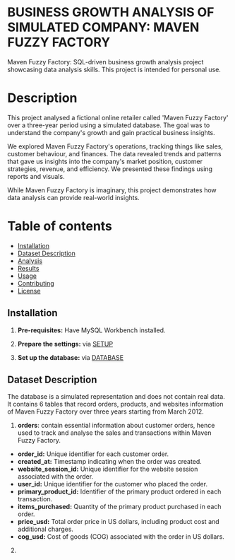 # BUSINESS GROWTH ANALYSIS OF SIMULATED COMPANY: MAVEN FUZZY FACTORY
Maven Fuzzy Factory: SQL-driven business growth analysis project showcasing data analysis skills. This project is intended for personal use.

# Description
This project analysed a fictional online retailer called 'Maven Fuzzy Factory' over a three-year period using a simulated database. The goal was to understand the company's growth and gain practical business insights.

We explored Maven Fuzzy Factory's operations, tracking things like sales, customer behaviour, and finances. The data revealed trends and patterns that gave us insights into the company's market position, customer strategies, revenue, and efficiency. We presented these findings using reports and visuals.

While Maven Fuzzy Factory is imaginary, this project demonstrates how data analysis can provide real-world insights.

# Table of contents

- [Installation](#installation)
- [Dataset Description](#dataset-description)
- [Analysis](#analysis)
- [Results](#results)
- [Usage](#usage)
- [Contributing](#contributing)
- [License](#license)

## Installation
1. **Pre-requisites:** Have MySQL Workbench installed.

2. **Prepare the settings:** via [SETUP](https://github.com/vankhanh126/Maven-Fuzzy-Factory/blob/main/SETUP.sql)

3. **Set up the database:** via [DATABASE](https://github.com/vankhanh126/Maven-Fuzzy-Factory/releases/tag/database)


## Dataset Description

The database is a simulated representation and does not contain real data. It contains 6 tables that record orders, products, and websites information of Maven Fuzzy Factory over three years starting from March 2012.

1. **orders**: contain essential information about customer orders, hence used to track and analyse the sales and transactions within Maven Fuzzy Factory.
- **order_id:** Unique identifier for each customer order.
- **created_at:** Timestamp indicating when the order was created.
- **website_session_id:** Unique identifier for the website session associated with the order.
- **user_id:** Unique identifier for the customer who placed the order.
- **primary_product_id:** Identifier of the primary product ordered in each transaction.
- **items_purchased:** Quantity of the primary product purchased in each order.
- **price_usd:** Total order price in US dollars, including product cost and additional charges.
- **cog_usd:** Cost of goods (COG) associated with the order in US dollars.



2. 

